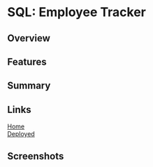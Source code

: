 # SQL: Employee Tracker

## Overview

## Features

## Summary

## Links
[Home](https://github.com/san1718/mc12-Employee_Tracker)
<br />
[Deployed]()
## Screenshots
